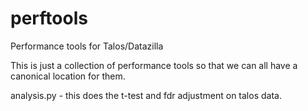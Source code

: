 perftools
=========

Performance tools for Talos/Datazilla

This is just a collection of performance tools so that we can all have a canonical location for them.

analysis.py - this does the t-test and fdr adjustment on talos data.

